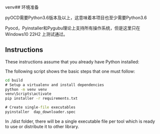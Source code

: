 venv## 环境准备

pyOCD需要Python3.6版本及以上，这意味着本项目也至少需要Python3.6

Pyocd，Pyinstaller和Pygubu理论上支持所有操作系统，但是这里只在Windows10 22H2 上测试通过。



## Instructions

These instructions assume that you already have Python installed:

The following script shows the basic steps that one must follow:

```cmd
cd build
# Setup a virtualenv and install dependencies
python -m venv venv
venv\Scripts\activate
pip installer -r requirements.txt

# Create single-file executables
pyinstaller  dap_downloader.spec
```

In ./dist folder, there will be a single executable file per tool which is ready to use or distribute it to other library.